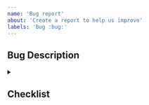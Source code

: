 ```yaml
---
name: 'Bug report'
about: 'Create a report to help us improve'
labels: 'Bug :bug:'
---
```


## Bug Description

<!--
Describe how to reproduce this bug. Provide an [minimal, reproducible example](https://stackoverflow.com/help/minimal-reproducible-example) spec in JSON, wrapped by triple backticks like this:

```json
{
  "mark": "point",
  "encoding": {"x": {"field": "a"}}
}
```

If applicable, include error messages and screenshots, videos, or working examples (e.g. by clicking share in the [Vega-Editor](https://vega.github.io/editor/).
-->

<details>
  <summary><h2>Checklist</h2></summary>

- [ ] I checked for duplicate issues.
</details>

